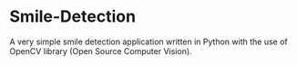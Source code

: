 # Smile-Detection
A very simple smile detection application written in Python with the use of OpenCV library (Open Source Computer Vision).
